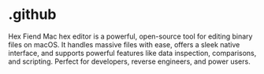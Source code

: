 # .github
Hex Fiend Mac hex editor is a powerful, open-source tool for editing binary files on macOS. It handles massive files with ease, offers a sleek native interface, and supports powerful features like data inspection, comparisons, and scripting. Perfect for developers, reverse engineers, and power users.
